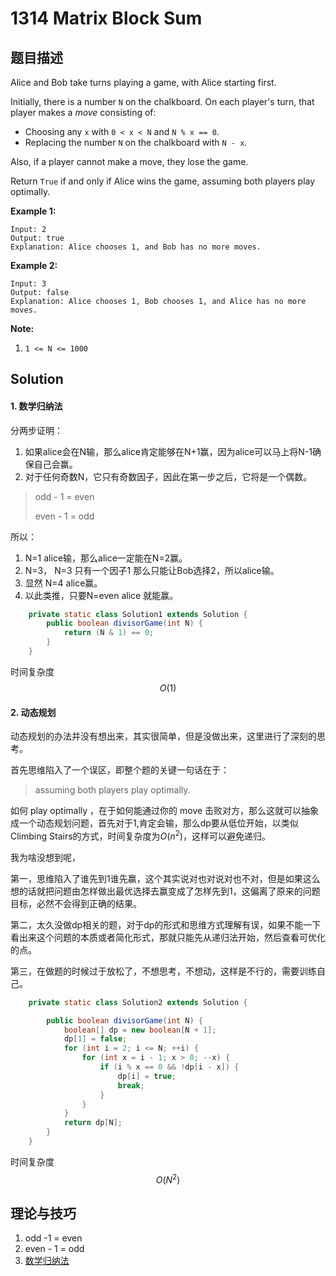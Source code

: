 # 1314 Matrix Block Sum

## 题目描述

Alice and Bob take turns playing a game, with Alice starting first.

Initially, there is a number `N` on the chalkboard. On each player's turn, that player makes a *move* consisting of:

- Choosing any `x` with `0 < x < N` and `N % x == 0`.
- Replacing the number `N` on the chalkboard with `N - x`.

Also, if a player cannot make a move, they lose the game.

Return `True` if and only if Alice wins the game, assuming both players play optimally.

**Example 1:**

```
Input: 2
Output: true
Explanation: Alice chooses 1, and Bob has no more moves.
```

**Example 2:**

```
Input: 3
Output: false
Explanation: Alice chooses 1, Bob chooses 1, and Alice has no more moves.
```

**Note:**

1. `1 <= N <= 1000`

## Solution

#### 1. 数学归纳法

分两步证明：

1. 如果alice会在N输，那么alice肯定能够在N+1赢，因为alice可以马上将N-1确保自己会赢。
2. 对于任何奇数N，它只有奇数因子，因此在第一步之后，它将是一个偶数。

> odd - 1 = even
>
> even - 1 = odd

所以：

1. N=1 alice输，那么alice一定能在N=2赢。
2. N=3， N=3 只有一个因子1 那么只能让Bob选择2，所以alice输。
3. 显然 N=4 alice赢。
4. 以此类推，只要N=even alice 就能赢。

```java
    private static class Solution1 extends Solution {
        public boolean divisorGame(int N) {
            return (N & 1) == 0;
        }
    }
```

时间复杂度
$$
O(1)
$$

#### 2. 动态规划

动态规划的办法并没有想出来，其实很简单，但是没做出来，这里进行了深刻的思考。

首先思维陷入了一个误区，即整个题的关键一句话在于：

>  assuming both players play optimally.

如何 play optimally ，在于如何能通过你的 move 击败对方，那么这就可以抽象成一个动态规划问题，首先对于1,肯定会输，那么dp要从低位开始，以类似Climbing Stairs的方式，时间复杂度为$O(n^2)$，这样可以避免递归。

我为啥没想到呢，

第一，思维陷入了谁先到1谁先赢，这个其实说对也对说对也不对，但是如果这么想的话就把问题由怎样做出最优选择去赢变成了怎样先到1，这偏离了原来的问题目标，必然不会得到正确的结果。

第二，太久没做dp相关的题，对于dp的形式和思维方式理解有误，如果不能一下看出来这个问题的本质或者简化形式，那就只能先从递归法开始，然后查看可优化的点。

第三，在做题的时候过于放松了，不想思考，不想动，这样是不行的，需要训练自己。

```java
    private static class Solution2 extends Solution {

        public boolean divisorGame(int N) {
            boolean[] dp = new boolean[N + 1];
            dp[1] = false;
            for (int i = 2; i <= N; ++i) {
                for (int x = i - 1; x > 0; --x) {
                    if (i % x == 0 && !dp[i - x]) {
                        dp[i] = true;
                        break;
                    }
                }
            }
            return dp[N];
        }
    }
```

时间复杂度
$$
O(N^2)
$$

## 理论与技巧

1. odd -1 = even
2. even - 1 = odd
3. [数学归纳法](/Users/helloword/Anmingyu/AlgorithmsUnion/LeetCode/reports/EXPS/数学归纳法.md)

